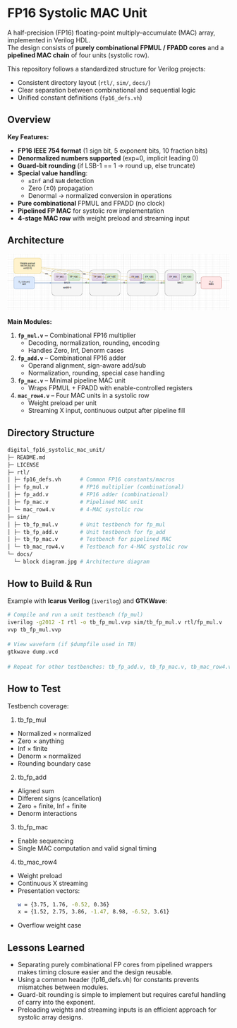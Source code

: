 # FP16 Systolic MAC Unit

A half-precision (FP16) floating-point multiply–accumulate (MAC) array, implemented in Verilog HDL.  
The design consists of **purely combinational FPMUL / FPADD cores** and a **pipelined MAC chain** of four units (systolic row).  

This repository follows a standardized structure for Verilog projects:
- Consistent directory layout (`rtl/`, `sim/`, `docs/`)
- Clear separation between combinational and sequential logic
- Unified constant definitions (`fp16_defs.vh`)

## Overview

**Key Features:**
- **FP16 IEEE 754 format** (1 sign bit, 5 exponent bits, 10 fraction bits)
- **Denormalized numbers supported** (exp=0, implicit leading 0)
- **Guard-bit rounding** (if LSB-1 == 1 → round up, else truncate)
- **Special value handling**:
  - `±Inf` and `NaN` detection
  - Zero (±0) propagation
  - Denormal → normalized conversion in operations
- **Pure combinational** FPMUL and FPADD (no clock)
- **Pipelined FP MAC** for systolic row implementation
- **4-stage MAC row** with weight preload and streaming input

## Architecture

![Block Diagram](docs/block%20diagram.png)

**Main Modules:**
1. **`fp_mul.v`** – Combinational FP16 multiplier  
   - Decoding, normalization, rounding, encoding  
   - Handles Zero, Inf, Denorm cases
2. **`fp_add.v`** – Combinational FP16 adder  
   - Operand alignment, sign-aware add/sub  
   - Normalization, rounding, special case handling
3. **`fp_mac.v`** – Minimal pipeline MAC unit  
   - Wraps FPMUL + FPADD with enable-controlled registers
4. **`mac_row4.v`** – Four MAC units in a systolic row  
   - Weight preload per unit  
   - Streaming X input, continuous output after pipeline fill

## Directory Structure

```bash
digital_fp16_systolic_mac_unit/
├─ README.md
├─ LICENSE
├─ rtl/
│ ├─ fp16_defs.vh      # Common FP16 constants/macros
│ ├─ fp_mul.v          # FP16 multiplier (combinational)
│ ├─ fp_add.v          # FP16 adder (combinational)
│ ├─ fp_mac.v          # Pipelined MAC unit
│ └─ mac_row4.v        # 4-MAC systolic row
├─ sim/
│ ├─ tb_fp_mul.v       # Unit testbench for fp_mul
│ ├─ tb_fp_add.v       # Unit testbench for fp_add
│ ├─ tb_fp_mac.v       # Testbench for pipelined MAC
│ └─ tb_mac_row4.v     # Testbench for 4-MAC systolic row
└─ docs/
  └─ block diagram.jpg # Architecture diagram
```

## How to Build & Run

Example with **Icarus Verilog** (`iverilog`) and **GTKWave**:

```bash
# Compile and run a unit testbench (fp_mul)
iverilog -g2012 -I rtl -o tb_fp_mul.vvp sim/tb_fp_mul.v rtl/fp_mul.v
vvp tb_fp_mul.vvp

# View waveform (if $dumpfile used in TB)
gtkwave dump.vcd

# Repeat for other testbenches: tb_fp_add.v, tb_fp_mac.v, tb_mac_row4.v
```

## How to Test

Testbench coverage:

1. tb_fp_mul
- Normalized × normalized
- Zero × anything
- Inf × finite
- Denorm × normalized
- Rounding boundary case

2. tb_fp_add
- Aligned sum
- Different signs (cancellation)
- Zero + finite, Inf + finite
- Denorm interactions

3. tb_fp_mac
- Enable sequencing
- Single MAC computation and valid signal timing

4. tb_mac_row4
- Weight preload
- Continuous X streaming
- Presentation vectors:
    ```bash
    w = {3.75, 1.76, -0.52, 0.36}
    x = {1.52, 2.75, 3.86, -1.47, 8.98, -6.52, 3.61}
    ```
- Overflow weight case

## Lessons Learned
- Separating purely combinational FP cores from pipelined wrappers makes timing closure easier and the design reusable.
- Using a common header (fp16_defs.vh) for constants prevents mismatches between modules.
- Guard-bit rounding is simple to implement but requires careful handling of carry into the exponent.
- Preloading weights and streaming inputs is an efficient approach for systolic array designs.

